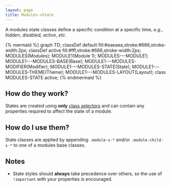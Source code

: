 ```yaml
---
layout: page
title: Modules->State
---
```


A modules state classes define a specific condition at a specific time, *e.g.*, *hidden*, *disabled*, *active*, *etc.*

{% mermaid %}
graph TD;
  classDef default fill:#eaeaea,stroke:#666,stroke-width:2px;
  classDef active fill:#fff,stroke:#666,stroke-width:2px;
  MODULES(Modules);
  MODULE1(Module 1);
  MODULES---MODULE1;
  MODULE1---MODULES-BASE(Base);
  MODULE1---MODULES-MODIFIER(Modifier);
  MODULE1---MODULES-STATE(State);
  MODULE1---MODULES-THEME(Theme);
  MODULE1---MODULES-LAYOUT(Layout);
  class MODULES-STATE active;
{% endmermaid %}

## How do they work?

States are created using **only** [class selectors](https://developer.mozilla.org/en-US/docs/Web/CSS/Class_selectors) and can contain any properties required to affect the state of a module.

## How do I use them?

State classes are applied by appending `.module-s-*` and/or `.module-child-s-*` to one of a modules base classes.

## Notes

- State styles should **always** take precedence over others, so the use of `!important` with your properties is encouraged.
